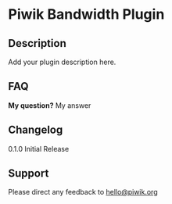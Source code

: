 # Piwik Bandwidth Plugin

## Description

Add your plugin description here.

## FAQ

__My question?__
My answer

## Changelog

0.1.0 Initial Release

## Support

Please direct any feedback to [hello@piwik.org](mailto:hello@piwik.org)